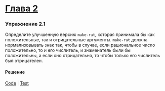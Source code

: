 # [Глава 2](../index.md#Глава-2-Построение-абстракций-с-помощью-данных)

### Упражнение 2.1
Определите улучшенную версию `make-rat`, которая принимала бы как положительные, так и отрицательные аргументы. `make-rat` должна нормализовывать знак так, чтобы в случае, если рациональное число положительно, то и его числитель, и знаменатель были бы положительны, а если оно отрицательно, то чтобы только его числитель был отрицателен.

#### Решение
[Code](../../src/sicp/chapter02/2_01.clj) | [Test](../../test/sicp/chapter02/2_01_test.clj)
